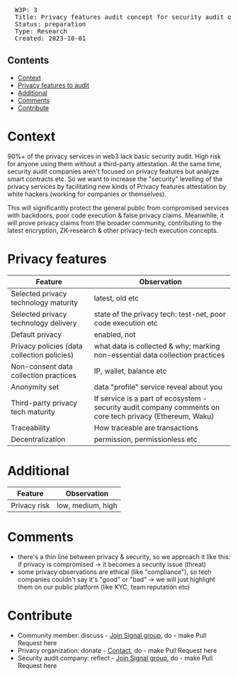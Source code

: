 <pre>
  W3P: 3
  Title: Privacy features audit concept for security audit organizations & whitehackers (research)
  Status: preparation
  Type: Research
  Created: 2023-10-01
</pre>
## Contents
- [Context](#Context)
- [Privacy features to audit](#Privacy-features)
- [Additional](#Additional)
- [Comments](#Comments)
- [Contribute](#Contribute)

# Context 

90%+ of the privacy services in web3 lack basic security audit. High risk for anyone using them without a third-party attestation.
At the same time, security audit companies aren't focused on privacy features but analyze smart contracts etc. So we want to increase the "security" levelling of the privacy services by facilitating new kinds of Privacy features attestation by white hackers (working for companies or themselves).

This will significantly protect the general public from compromised services with backdoors, poor code execution & false privacy claims. Meanwhile, it will prove privacy claims from the broader community, contributing to the latest encryption, ZK-research & other privacy-tech execution concepts.

# Privacy features

| Feature  | Observation | 
| ------------- | ------------- 
| Selected privacy technology maturity | latest, old etc |
| Selected privacy technology delivery | state of the privacy tech: test-net, poor code execution etc |
| Default privacy | enabled, not |
| Privacy policies (data collection policies) | what data is collected & why; marking non-essential data collection practices |
| Non-consent data collection practices | IP, wallet, balance etc |
| Anonymity set | data "profile" service reveal about you |
| Third-party privacy tech maturity | If service is a part of ecosystem - security audit company comments on core tech privacy (Ethereum, Waku) |
| Traceability | How traceable are transactions |
| Decentralization | permission, permissionless etc |

# Additional

| Feature  | Observation  | 
| ------------- | ------------- 
| Privacy risk | low, medium, high |

# Comments
- there's a thin line between privacy & security, so we approach it like this: if privacy is compromised -> it becomes a security issue (threat)
- some privacy observations are ethical (like "compliance"), so tech companies couldn't say it's "good" or "bad" -> we will just highlight them on our public platform (like KYC,  team reputation etc)

# Contribute

- Community member: discuss - [Join Signal group](https://chat.web3privacy.info/), do - make Pull Request here
- Privacy organization: donate - [Contact](https://twitter.com/PG_CDG), do - make Pull Request here
- Security audit company: reflect - [Join Signal group](https://chat.web3privacy.info/), do - make Pull Request here
